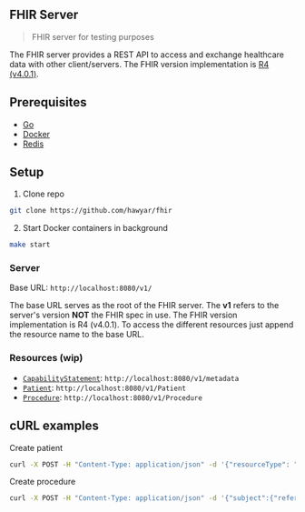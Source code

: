 ## FHIR Server

> FHIR server for testing purposes

The FHIR server provides a REST API to access and exchange healthcare data with other client/servers. The FHIR version implementation is [R4 (v4.0.1)](http://hl7.org/fhir/R4/index.html).

## Prerequisites

-   [Go](https://golang.org/doc/install)
-   [Docker](https://www.docker.com/community-edition)
-   [Redis](https://redis.io/topics/quickstart)


## Setup

1. Clone repo

```bash
git clone https://github.com/hawyar/fhir
```

2. Start Docker containers in background

```bash
make start
```

### Server
Base URL: `http://localhost:8080/v1/`

The base URL serves as the root of the FHIR server. The **v1** refers to the server's version **NOT** the FHIR spec in use. The FHIR version implementation is R4 (v4.0.1). To access the different resources just append the resource name to the base URL.

### Resources (wip)

-   [`CapabilityStatement`](http://hl7.org/fhir/R4/capabilitystatement.html): `http://localhost:8080/v1/metadata`
-   [`Patient`](http://hl7.org/fhir/R4/patient.html): `http://localhost:8080/v1/Patient`
-   [`Procedure`](http://hl7.org/fhir/R4/patient.html): `http://localhost:8080/v1/Procedure`

## cURL examples

Create patient

```bash
curl -X POST -H "Content-Type: application/json" -d '{"resourceType": "Patient", "name": [{"given": ["John"], "family": "Doe"}]}' http://localhost:8080/v1/Patient
```

Create procedure

```bash
curl -X POST -H "Content-Type: application/json" -d '{"subject":{"reference":"25oYHe8zCfx52wp9S8RKEVjEyTw"}}' http://localhost:8080/v1/Procedure
```
